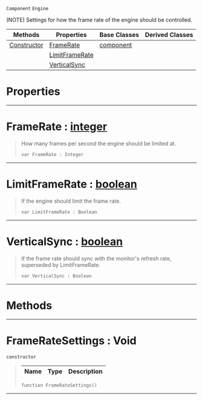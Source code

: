  `Component` `Engine`



(NOTE) Settings for how the frame rate of the engine should be controlled.

|Methods|Properties|Base Classes|Derived Classes|
|---|---|---|---|
|[ Constructor](https://github.com/PlasmaEngine/PlasmaDocs/tree/master/docs/C%2B%2B/code_reference/class_reference/frameratesettings.markdown#frameratesettings-void)|[ FrameRate](https://github.com/PlasmaEngine/PlasmaDocs/tree/master/docs/C%2B%2B/code_reference/class_reference/frameratesettings.markdown#framerate-plasma-engine-do)|[component](https://github.com/PlasmaEngine/PlasmaDocs/tree/master/docs/C%2B%2B/code_reference/class_reference/component.markdown)| |
| |[ LimitFrameRate](https://github.com/PlasmaEngine/PlasmaDocs/tree/master/docs/C%2B%2B/code_reference/class_reference/frameratesettings.markdown#limitframerate-plasma-engi)| | |
| |[ VerticalSync](https://github.com/PlasmaEngine/PlasmaDocs/tree/master/docs/C%2B%2B/code_reference/class_reference/frameratesettings.markdown#verticalsync-plasma-engine)| | |


 #  Properties


---  
 #  FrameRate : [integer](https://github.com/PlasmaEngine/PlasmaDocs/tree/master/docs/C%2B%2B/code_reference/lightning_base_types/integer.markdown)

> How many frames per second the engine should be limited at.
> ``` lang=cpp, name=Lightning
> var FrameRate : Integer


---  
 #  LimitFrameRate : [boolean](https://github.com/PlasmaEngine/PlasmaDocs/tree/master/docs/C%2B%2B/code_reference/lightning_base_types/boolean.markdown)

> If the engine should limit the frame rate.
> ``` lang=cpp, name=Lightning
> var LimitFrameRate : Boolean


---  
 #  VerticalSync : [boolean](https://github.com/PlasmaEngine/PlasmaDocs/tree/master/docs/C%2B%2B/code_reference/lightning_base_types/boolean.markdown)

> If the frame rate should sync with the monitor's refresh rate, superseded by LimitFrameRate.
> ``` lang=cpp, name=Lightning
> var VerticalSync : Boolean


---  
 #  Methods


---  
 #  FrameRateSettings : Void

 `constructor`

> 
> |Name|Type|Description|
> |---|---|---|
> ``` lang=cpp, name=Lightning
> function FrameRateSettings()
> ``` 


---  
 

 